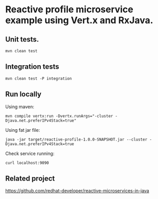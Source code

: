 # Reactive profile microservice example using Vert.x and RxJava.


## Unit tests.

```
mvn clean test
```

## Integration tests

```
mvn clean test -P integration
```

## Run locally

Using maven:
```
mvn compile vertx:run -Dvertx.runArgs="-cluster -Djava.net.preferIPv4Stack=true"
```
Using fat jar file:
```
java -jar target/reactive-profile-1.0.0-SNAPSHOT.jar --cluster -Djava.net.preferIPv4Stack=true
```

Check service running:
```
curl localhost:9090
```

## Related project

https://github.com/redhat-developer/reactive-microservices-in-java
